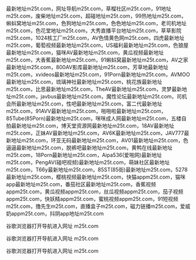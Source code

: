最新地址m25t.com，网址导航m25t.com，草榴社区m25t.com，91地址m25t.com，废柴地址m25t.com，超碰地址m25t.com，99热地址m25t.com，蝌蚪窝地址m25t.com，色狗地址m25t.com，色色地址m25t.com，老司机地址m25t.com，色花堂地址m25t.com，大秀直播平台地址m25t.com，草草影院m25t.com，1024核工厂m25t.com，AV色情黄色网m25t.com，四虎最新地址m25t.com，葡萄视频最新地址m25t.com，US福利最新地址m25t.com，色狼屋最新地址m25t.com，猫咪AV最新地址m25t.com，黄瓜视频最新地址m25t.com，大香蕉最新地址m25t.com，91蝌蚪窝最新地址m25t.com，AV之家最新地址m25t.com，800AV影库最新地址m25t.com，芳草地最新地址m25t.com，xvideos最新地址m25t.com，91Porn最新地址m25t.com，AVMOO最新地址m25t.com，琉璃神社最新地址m25t.com，桃花族最新地址m25t.com，比思最新地址m25t.com，TheAV最新地址m25t.com，灵梦最新地址m25t.com，javbus最新地址m25t.com，魔性论坛最新地址m25t.com，司机会所最新地址m25t.com，性吧最新地址m25t.com，富二代最新地址m25t.com，91AVV最新地址m25t.com，啪啪啦最新地址m25t.com，85Tube(85Porn)最新地址m25t.com，咪咪成人网最新地址m25t.com，五楼自拍最新地址m25t.com，博天堂资源网最新地址m25t.com，18AV最新地址m25t.com，正妹AV最新地址m25t.com，AV6K最新地址m25t.com，JAV777最新地址m25t.com，环亚无码最新地址m25t.com，AV01最新地址m25t.com，色逼逼最新地址m25t.com，脱裤吧最新地址m25t.com，黄鸭在线最新地址m25t.com，18Porn最新地址m25t.com，Aipa536(爱啪网)最新地址m25t.com，PengAV(碰吧视频)最新地址m25t.com，萌妹社区最新地址m25t.com，T66y最新地址m25t.com，85ST(85街)最新地址m25t.com，5278最新地址m25t.com，樱桃视频最新地址m25t.com，快猫appm25t.com，猫咪app最新地址m25t.com，番茄社区最新地址m25t.com，香蕉视频appm25t.com，黄瓜视频appm25t.com，丝瓜视频appm25t.com，茄子视频appm25t.com，快妖精appm25t.com，蜜桃视频appm25t.com，91短视频m25t.com，撸先生m25t.com，直播盒子m25t.com，磁力链播m25t.com，爱威奶appm25t.com，抖阴app地址m25t.com

谷歌浏览器打开导航进入网址 m25t.com

谷歌浏览器打开导航进入网址 m25t.com

谷歌浏览器打开导航进入网址 m25t.com
